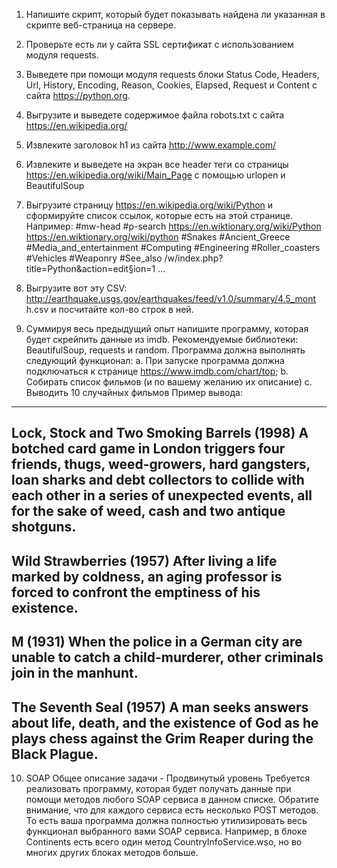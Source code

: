 1. Напишите скрипт, который будет показывать найдена ли указанная в
скрипте веб-страница на сервере.

2. Проверьте есть ли у сайта SSL сертификат с использованием модуля
requests.

3. Выведете при помощи модуля requests блоки
Status Code, Headers, Url, History, Encoding, Reason, Cookies,
Elapsed, Request и Content с сайта https://python.org.

4. Выгрузите и выведете содержимое файла robots.txt с сайта
https://en.wikipedia.org/

5. Извлеките заголовок h1 из сайта http://www.example.com/

6. Извлеките и выведете на экран все header теги со страницы
https://en.wikipedia.org/wiki/Main_Page с помощью urlopen и
BeautifulSoup

7. Выгрузите страницу https://en.wikipedia.org/wiki/Python и
сформируйте список ссылок, которые есть на этой странице.
Например:
#mw-head
#p-search
https://en.wiktionary.org/wiki/Python
https://en.wiktionary.org/wiki/python
#Snakes
#Ancient_Greece
#Media_and_entertainment
#Computing
#Engineering
#Roller_coasters
#Vehicles
#Weaponry
#See_also
/w/index.php?title=Python&action=edit§ion=1
…

8. Выгрузите вот эту CSV:
http://earthquake.usgs.gov/earthquakes/feed/v1.0/summary/4.5_mont
h.csv и посчитайте кол-во строк в ней.

9. Суммируя весь предыдущий опыт напишите программу, которая будет
скрейпить данные из imdb. Рекомендуемые библиотеки:
BeautifulSoup, requests и random. Программа должна выполнять
следующий функционал:
a. При запуске программа должна подключаться к странице
https://www.imdb.com/chart/top;
b. Собирать список фильмов (и по вашему желанию их описание)
c. Выводить 10 случайных фильмов
Пример вывода:
--------------------------------------------
Lock, Stock and Two Smoking Barrels (1998)
A botched card game in London triggers four friends, thugs,
weed-growers, hard gangsters, loan sharks and debt collectors to
collide with each other in a series of unexpected events, all for
the sake of weed, cash and two antique shotguns.
--------------------------------------------
Wild Strawberries (1957)
After living a life marked by coldness, an aging professor is
forced to confront the emptiness of his existence.
--------------------------------------------
M (1931)
When the police in a German city are unable to catch a
child-murderer, other criminals join in the manhunt.
--------------------------------------------
The Seventh Seal (1957)
A man seeks answers about life, death, and the existence of God
as he plays chess against the Grim Reaper during the Black
Plague.
--------------------------------------------

10. SOAP
Общее описание задачи - Продвинутый уровень
Требуется реализовать программу, которая будет получать данные при
помощи методов любого SOAP сервиса в данном списке. Обратите внимание,
что для каждого сервиса есть несколько POST методов. То есть ваша
программа должна полностью утилизировать весь функционал выбранного
вами SOAP сервиса. Например, в блоке Continents есть всего один метод CountryInfoService.wso, но во многих других блоках методов больше.
